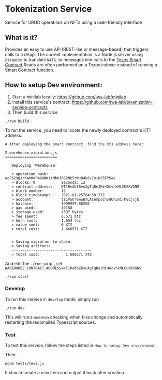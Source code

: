 # Tokenization Service

Service for CRUD operations on NFTs using a user-friendly interface

## What is it?

Provides an easy to use API (REST-like or message-based) that triggers calls to a dApp.
The current implementation is a Node.js server using `@taquito` to translate `NATS.io` messages into calls to the [Tezos Smart Contract]
Reads are often performed on a Tezos indexer instead of running a Smart Contract function.

[tezos smart contract]: git@github.com:jwa-lab/tokenization-service-contracts.git

## How to setup Dev environment:

1. Start a minilab locally: https://github.com/jwa-lab/minilab
2. Install this service's contract: https://github.com/jwa-lab/tokenization-service-contracts
3. Then build this service

```
./run build
```

To run the service, you need to locate the newly deployed contract's KT1 address:

```
# After deploying the smart contract, find the Kt1 address here:

2_warehouse_migration.js
========================

   Deploying 'Warehouse'
   ---------------------
   > operation hash:      ooF629Q1rK4KUnP4GHNKitMbKJPB2Nb5tWuD4D8vEmiN53TP5ad
   > Blocks: 0            Seconds: 12
   > contract address:    KT1RedbZ6vuAgTqBeJMiHGcvhkMLCUBKVGN9
   > block number:        15
   > block timestamp:     2021-01-25T04:08:37Z
   > account:             tz1VSUr8wwNhLAzempoch5d6hLRiTh8Cjcjb
   > balance:             1999997.88266
   > gas used:            49158
   > storage used:        1397 bytes
   > fee spent:           6.571 mtz
   > burn cost:           1.654 tez
   > value sent:          0 XTZ
   > total cost:          1.660571 XTZ


   > Saving migration to chain.
   > Saving artifacts
   -------------------------------------
   > Total cost:            1.660571 XTZ
```

And edit the `./run` script, set `WAREHOUSE_CONTRACT_ADDRESS=KT1RedbZ6vuAgTqBeJMiHGcvhkMLCUBKVGN9`

```
./run start
```

### Develop

To run this service in `develop` mode, simply run

```
./run dev
```

This will run a `nodemon` checking when files change and automatically restarting the recompiled Typescript sources.

### Test

To test this service, follow the steps listed in `How to setup Dev environment`

Then:

```
node tests/test.js
```

It should create a new item and output it back after creation.
